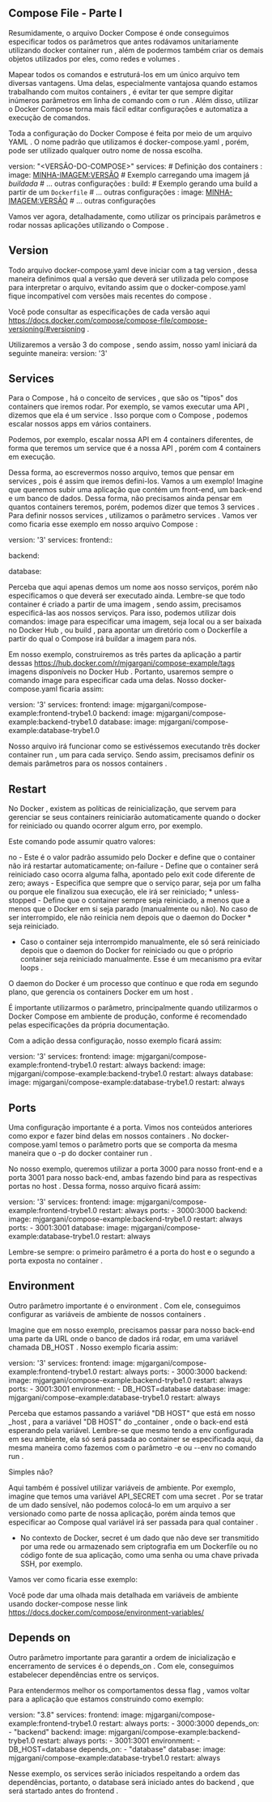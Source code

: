 ## Compose File - Parte I ##

Resumidamente, o arquivo Docker Compose é onde conseguimos especificar todos os parâmetros que antes rodávamos unitariamente utilizando docker container run , além de podermos também criar os demais objetos utilizados por eles, como redes e volumes .

Mapear todos os comandos e estruturá-los em um único arquivo tem diversas vantagens. Uma delas, especialmente vantajosa quando estamos trabalhando com muitos containers , é evitar ter que sempre digitar inúmeros parâmetros em linha de comando com o run . Além disso, utilizar o Docker Compose torna mais fácil editar configurações e automatiza a execução de comandos.

Toda a configuração do Docker Compose é feita por meio de um arquivo YAML . O nome padrão que utilizamos é docker-compose.yaml , porém, pode ser utilizado qualquer outro nome de nossa escolha.

version: "<VERSÃO-DO-COMPOSE>"
services: # Definição dos containers
  <MEU-CONTAINER-1>:
    image: <MINHA-IMAGEM:VERSÃO> # Exemplo carregando uma imagem já _buildada_
    # ... outras configurações
  <MEU-CONTAINER-2>:
    build: <CAMINHO-DO-DOCKERFILE> # Exemplo gerando uma build a partir de um `Dockerfile`
    # ... outras configurações
  <MEU-CONTAINER-N>:
    image: <MINHA-IMAGEM:VERSÃO>
    # ... outras configurações


Vamos ver agora, detalhadamente, como utilizar os principais parâmetros e rodar nossas aplicações utilizando o Compose .

## Version ##

Todo arquivo docker-compose.yaml deve iniciar com a tag version , dessa maneira definimos qual a versão que deverá ser utilizada pelo compose para interpretar o arquivo, evitando assim que o docker-compose.yaml fique incompatível com versões mais recentes do compose .

Você pode consultar as especificações de cada versão aqui https://docs.docker.com/compose/compose-file/compose-versioning/#versioning .

Utilizaremos a versão 3 do compose , sendo assim, nosso yaml iniciará da seguinte maneira:
version: '3'

## Services ##

Para o Compose , há o conceito de services , que são os "tipos" dos containers que iremos rodar. Por exemplo, se vamos executar uma API , dizemos que ela é um service . Isso porque com o Compose , podemos escalar nossos apps em vários containers.

Podemos, por exemplo, escalar nossa API em 4 containers diferentes, de forma que teremos um service que é a nossa API , porém com 4 containers em execução.

Dessa forma, ao escrevermos nosso arquivo, temos que pensar em services , pois é assim que iremos defini-los. Vamos a um exemplo! Imagine que queremos subir uma aplicação que contém um front-end, um back-end e um banco de dados. Dessa forma, não precisamos ainda pensar em quantos containers teremos, porém, podemos dizer que temos 3 services . Para definir nossos services , utilizamos o parâmetro services . Vamos ver como ficaria esse exemplo em nosso arquivo Compose :

version: '3'
services:
  frontend::

  backend:

  database:

Perceba que aqui apenas demos um nome aos nosso serviços, porém não especificamos o que deverá ser executado ainda. Lembre-se que todo container é criado a partir de uma imagem , sendo assim, precisamos especificá-las aos nossos serviços. Para isso, podemos utilizar dois comandos: image para especificar uma imagem, seja local ou a ser baixada no Docker Hub , ou build , para apontar um diretório com o Dockerfile a partir do qual o Compose irá buildar a imagem para nós.

Em nosso exemplo, construiremos as três partes da aplicação a partir dessas https://hub.docker.com/r/mjgargani/compose-example/tags imagens disponíveis no Docker Hub . Portanto, usaremos sempre o comando image para especificar cada uma delas. Nosso docker-compose.yaml ficaria assim:

version: '3'
services:
  frontend:
    image: mjgargani/compose-example:frontend-trybe1.0
  backend:
    image: mjgargani/compose-example:backend-trybe1.0
  database:
    image: mjgargani/compose-example:database-trybe1.0

Nosso arquivo irá funcionar como se estivéssemos executando três docker container run , um para cada serviço. Sendo assim, precisamos definir os demais parâmetros para os nossos containers .

## Restart ##


No Docker , existem as políticas de reinicialização, que servem para gerenciar se seus containers reiniciarão automaticamente quando o docker for reiniciado ou quando ocorrer algum erro, por exemplo.

Este comando pode assumir quatro valores:

no - Este é o valor padrão assumido pelo Docker e define que o container não irá restartar automaticamente;
on-failure - Define que o container será reiniciado caso ocorra alguma falha, apontado pelo exit code diferente de zero;
aways - Especifica que sempre que o serviço parar, seja por um falha ou porque ele finalizou sua execução, ele irá ser reiniciado; *
unless-stopped - Define que o container sempre seja reiniciado, a menos que a menos que o Docker em si seja parado (manualmente ou não). No caso de ser interrompido, ele não reinicia nem depois que o daemon do Docker * seja reiniciado.

* Caso o container seja interrompido manualmente, ele só será reiniciado depois que o daemon do Docker for reiniciado ou que o próprio container seja reiniciado manualmente. Esse é um mecanismo pra evitar loops .

O daemon do Docker é um processo que contínuo e que roda em segundo plano, que gerencia os containers Docker em um host .

É importante utilizarmos o parâmetro, principalmente quando utilizarmos o Docker Compose em ambiente de produção, conforme é recomendado pelas especificações da própria documentação.

Com a adição dessa configuração, nosso exemplo ficará assim:

version: '3'
services:
  frontend:
    image: mjgargani/compose-example:frontend-trybe1.0
    restart: always
  backend:
    image: mjgargani/compose-example:backend-trybe1.0
    restart: always
  database:
    image: mjgargani/compose-example:database-trybe1.0
    restart: always


## Ports ##


Uma configuração importante é a porta. Vimos nos conteúdos anteriores como expor e fazer bind delas em nossos containers . No docker-compose.yaml temos o parâmetro ports que se comporta da mesma maneira que o -p do docker container run .

No nosso exemplo, queremos utilizar a porta 3000 para nosso front-end e a porta 3001 para nosso back-end, ambas fazendo bind para as respectivas portas no host . Dessa forma, nosso arquivo ficará assim:

version: '3'
services:
  frontend:
    image: mjgargani/compose-example:frontend-trybe1.0
    restart: always
    ports:
      - 3000:3000
  backend:
    image: mjgargani/compose-example:backend-trybe1.0
    restart: always
    ports:
      - 3001:3001
  database:
    image: mjgargani/compose-example:database-trybe1.0
    restart: always

Lembre-se sempre: o primeiro parâmetro é a porta do host e o segundo a porta exposta no container .

## Environment ##

Outro parâmetro importante é o environment . Com ele, conseguimos configurar as variáveis de ambiente de nossos containers .

Imagine que em nosso exemplo, precisamos passar para nosso back-end uma parte da URL onde o banco de dados irá rodar, em uma variável chamada DB_HOST . Nosso exemplo ficaria assim:

version: '3'
services:
  frontend:
    image: mjgargani/compose-example:frontend-trybe1.0
    restart: always
    ports:
      - 3000:3000
  backend:
    image: mjgargani/compose-example:backend-trybe1.0
    restart: always
    ports:
      - 3001:3001
    environment:
      - DB_HOST=database
  database:
    image: mjgargani/compose-example:database-trybe1.0
    restart: always

Perceba que estamos passando a variável "DB HOST" que está em nosso _host , para a variável "DB HOST" do _container , onde o back-end está esperando pela variável. Lembre-se que mesmo tendo a env configurada em seu ambiente, ela só será passada ao container se especificada aqui, da mesma maneira como fazemos com o parâmetro -e ou --env no comando run .

Simples não?

Aqui também é possível utilizar variáveis de ambiente. Por exemplo, imagine que temos uma variável API_SECRET com uma secret . Por se tratar de um dado sensível, não podemos colocá-lo em um arquivo a ser versionado como parte de nossa aplicação, porém ainda temos que especificar ao Compose qual variável irá ser passada para qual container .

* No contexto de Docker, secret é um dado que não deve ser transmitido por uma rede ou armazenado sem criptografia em um Dockerfile ou no código fonte de sua aplicação, como uma senha ou uma chave privada SSH, por exemplo.

Vamos ver como ficaria esse exemplo:

Você pode dar uma olhada mais detalhada em variáveis de ambiente usando docker-compose nesse link https://docs.docker.com/compose/environment-variables/


## Depends on ##

Outro parâmetro importante para garantir a ordem de inicialização e encerramento de services é o depends_on . Com ele, conseguimos estabelecer dependências entre os serviços.

Para entendermos melhor os comportamentos dessa flag , vamos voltar para a aplicação que estamos construindo como exemplo:

version: "3.8"
services:
  frontend:
    image: mjgargani/compose-example:frontend-trybe1.0
    restart: always
    ports:
      - 3000:3000
    depends_on:
      - "backend"
  backend:
    image: mjgargani/compose-example:backend-trybe1.0
    restart: always
    ports:
      - 3001:3001
    environment:
      - DB_HOST=database
    depends_on:
      - "database"
  database:
    image: mjgargani/compose-example:database-trybe1.0
    restart: always

Nesse exemplo, os services serão iniciados respeitando a ordem das dependências, portanto, o database será iniciado antes do backend , que será startado antes do frontend .
